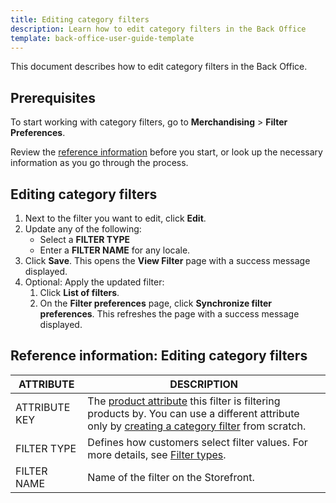 ```yaml
---
title: Editing category filters
description: Learn how to edit category filters in the Back Office
template: back-office-user-guide-template
---
```


This document describes how to edit category filters in the Back Office.

## Prerequisites

To start working with category filters, go to **Merchandising** > **Filter Preferences**.

Review the [reference information](#reference-information-creating-category-filters) before you start, or look up the necessary information as you go through the process.

## Editing category filters

1. Next to the filter you want to edit, click **Edit**.
2. Update any of the following:
    * Select a **FILTER TYPE**
    * Enter a **FILTER NAME** for any locale.
3. Click **Save**.
    This opens the **View Filter** page with a success message displayed.    
4. Optional: Apply the updated filter:
    1. Click **List of filters**.
    2. On the **Filter preferences** page, click **Synchronize filter preferences**.
        This refreshes the page with a success message displayed.

## Reference information: Editing category filters

| ATTRIBUTE | DESCRIPTION |
|-|-|
| ATTRIBUTE KEY | The [product attribute](/docs/scos/user/features/{{page.version}}/product-feature-overview/product-attributes-overview.html) this filter is filtering products by. You can use a different attribute only by [creating a category filter](/docs/scos/user/back-office-user-guides/{{page.version}}/merchandising/filter-preferences/creating-category-filters.html) from scratch. |
| FILTER TYPE | Defines how customers select filter values. For more details, see [Filter types](/docs/scos/user/features/{{page.version}}/search-feature-overview/standard-filters-overview.html#filter-types).  |
| FILTER NAME | Name of the filter on the Storefront. |

